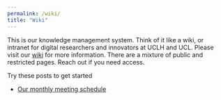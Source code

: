 ```yaml
---
permalink: /wiki/
title: "Wiki"
---
```


This is our knowledge management system. Think of it like a wiki, or intranet for digital researchers and innovators at UCLH and UCL. Please visit our [wiki](https://uclh.slab.com/public/topics/safehr-ljd88xi3) for more information. There are a mixture of public and restricted pages. Reach out if you need access.

Try these posts to get started

- [Our monthly meeting schedule](https://uclh.slab.com/posts/safehr-monthly-meeting-schedule-u7gt7xg8?shr=xA9l4XMdE1kDdHX4RnfUm8oM)
